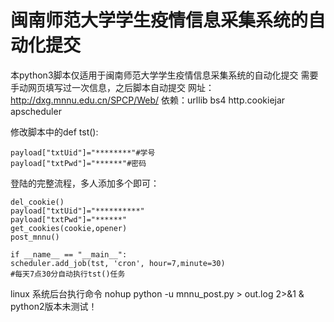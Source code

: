 # 闽南师范大学学生疫情信息采集系统的自动化提交

本python3脚本仅适用于闽南师范大学学生疫情信息采集系统的自动化提交
需要手动网页填写过一次信息，之后脚本自动提交
网址：http://dxg.mnnu.edu.cn/SPCP/Web/
依赖：urllib bs4 http.cookiejar apscheduler

修改脚本中的def tst():

    payload["txtUid"]="********"#学号
    payload["txtPwd"]="******"#密码

登陆的完整流程，多人添加多个即可：

    del_cookie()
    payload["txtUid"]="**********"
    payload["txtPwd"]="******"
    get_cookies(cookie,opener)
    post_mnnu()

    if __name__ == "__main__":
    scheduler.add_job(tst, 'cron', hour=7,minute=30)
    #每天7点30分自动执行tst()任务

linux 系统后台执行命令
    nohup python -u mnnu_post.py > out.log 2>&1 &
python2版本未测试！

